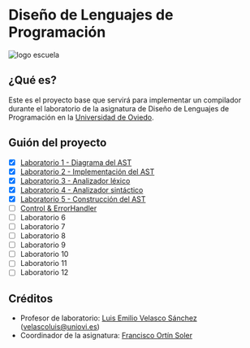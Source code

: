 # Diseño de Lenguajes de Programación

![logo escuela](https://ingenieriainformatica.uniovi.es/image/image_gallery?img_id=5435634)

## ¿Qué es?

Este es el proyecto base que servirá para implementar un compilador durante el laboratorio de la asignatura de Diseño de Lenguajes de Programación en la [Universidad de Oviedo](https://unioi.es).

## Guión del proyecto

- [x] [Laboratorio 1 - Diagrama del AST](docs/labs/lab_01.md)
- [x] [Laboratorio 2 - Implementación del AST](docs/labs/lab_02.md)
- [x] [Laboratorio 3 - Analizador léxico](docs/labs/lab_03.md)
- [x] [Laboratorio 4 - Analizador sintáctico](docs/labs/lab_04.md)
- [x] [Laboratorio 5 - Construcción del AST](docs/labs/lab_05.md)
- [ ] [Control & ErrorHandler](docs/labs/lab_06.md)
- [ ] Laboratorio 6
- [ ] Laboratorio 7
- [ ] Laboratorio 8
- [ ] Laboratorio 9
- [ ] Laboratorio 10
- [ ] Laboratorio 11
- [ ] Laboratorio 12

## Créditos

- Profesor de laboratorio: [Luis Emilio Velasco Sánchez](https://emibloque.me) ([velascoluis@uniovi.es](mailto:velascoluis@uniovi.es))
- Coordinador de la asignatura: [Francisco Ortín Soler](http://www.reflection.uniovi.es/ortin/)
